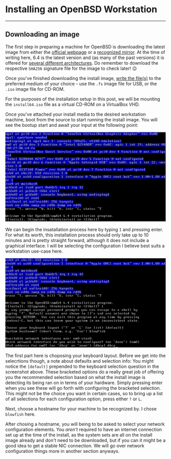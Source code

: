 # Installing an OpenBSD Workstation
---

## Downloading an image
The first step in preparing a machine for OpenBSD is downloading the latest image from either the [official webpage](https://www.openbsd.org/faq/faq4.html#Download)
or a [recognized mirror](https://www.openbsd.org/ftp.html). At the time of writing here, 6.4 is the latest version and (as many of the past versions)
it is offered for [several different architectures](https://www.openbsd.org/plat.html). Do remember to download the respective ```SHA256```
signature file for the image to check later! :wink:

Once you've finished downloading the install image, [write the file(s)](https://www.openbsd.org/faq/faq4.html#MkInsMedia) to the preferred
 medium of your choice - use the ```.fs``` image file for USB, or the ```.iso``` image file for CD-ROM.
 
 For the purposes of the installation setup in this post, we will be mounting the ```install64.iso``` file as a virtual CD-ROM on a VirtualBox 
 VHD.
 
 Once you've attached your install media to the desired workstation machine, boot from the source to start running the install image.
 You will see the bootup start and await your input at the following point:
 
 ![boot screen](https://raw.githubusercontent.com/RooneyMcNibNug/OpenBSD-Config/master/Workstation/Installation/1boot.png)
 
 We can begin the insatallation process here by typing ```I``` and pressing enter. For what its worth, this installation process should only take 
 up to 10 minutes and is pretty straight forward, although it does not include a graphical interface. I will be selecting the configuration I believe best
 suits a workstation use-case here.
 
 ![think of a fun hostname!](https://github.com/RooneyMcNibNug/OpenBSD-Config/blob/master/Workstation/Installation/2hostname.png)
 
 The first part here is choposing your keyboard layout. Before we get into the selecrtions though, a note about defaults and selection info:
 You might notice the ```[default]``` prepended to the keyboard selection question in the screenshot above. These bracketed options do a really great
 job of offering you the recommended selection based on what the install image is detecting its being ran on in terms of your hardware. Simply pressing enter 
 when you see these will go forth with configuring the bracketed selection. This might not be the choice you want in certain cases, so to
 bring up a list of all selections for each configuration option, press either ```?``` or ```L```.
 
 Next, choose a hostname for your machine to be recognized by. I chose ```blowfish``` here.
 
 After chosing a hostname, you will being to be asked to select your network configuration elements. You _aren't_ required
 to have an internet connection set up at the time of the install, as the system sets are all on the install image already and don't need
 to be downloaded, but if you can it might be a good idea to get a stable NIC connection. We will go over network configuration things
 more in another section anyways.
 
 
 
